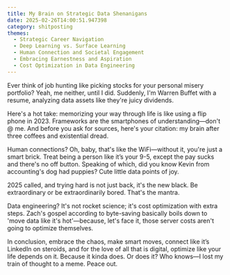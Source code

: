 ```yaml
---
title: My Brain on Strategic Data Shenanigans
date: 2025-02-26T14:00:51.947398
category: shitposting
themes:
  - Strategic Career Navigation
  - Deep Learning vs. Surface Learning
  - Human Connection and Societal Engagement
  - Embracing Earnestness and Aspiration
  - Cost Optimization in Data Engineering
---
```

Ever think of job hunting like picking stocks for your personal misery portfolio? Yeah, me neither, until I did. Suddenly, I'm Warren Buffet with a resume, analyzing data assets like they're juicy dividends. 

Here's a hot take: memorizing your way through life is like using a flip phone in 2023. Frameworks are the smartphones of understanding—don't @ me. And before you ask for sources, here's your citation: my brain after three coffees and existential dread.

Human connections? Oh, baby, that's like the WiFi—without it, you're just a smart brick. Treat being a person like it’s your 9-5, except the pay sucks and there's no off button. Speaking of which, did you know Kevin from accounting's dog had puppies? Cute little data points of joy.

2025 called, and trying hard is not just back, it's the new black. Be extraordinary or be extraordinarily bored. That's the mantra.

Data engineering? It's not rocket science; it's cost optimization with extra steps. Zach's gospel according to byte-saving basically boils down to 'move data like it's hot'—because, let's face it, those server costs aren't going to optimize themselves.

In conclusion, embrace the chaos, make smart moves, connect like it’s LinkedIn on steroids, and for the love of all that is digital, optimize like your life depends on it. Because it kinda does. Or does it? Who knows—I lost my train of thought to a meme. Peace out.